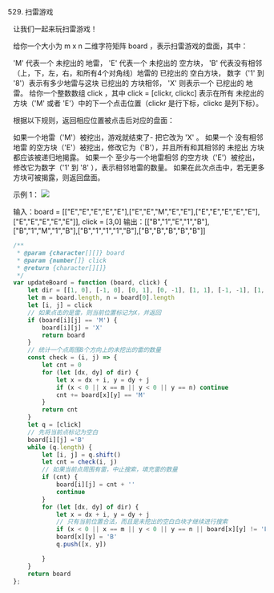 529. 扫雷游戏

让我们一起来玩扫雷游戏！

给你一个大小为 m x n 二维字符矩阵 board ，表示扫雷游戏的盘面，其中：

'M' 代表一个 未挖出的 地雷，
'E' 代表一个 未挖出的 空方块，
'B' 代表没有相邻（上，下，左，右，和所有4个对角线）地雷的 已挖出的 空白方块，
数字（'1' 到 '8'）表示有多少地雷与这块 已挖出的 方块相邻，
'X' 则表示一个 已挖出的 地雷。
给你一个整数数组 click ，其中 click = [clickr, clickc] 表示在所有 未挖出的 方块（'M' 或者 'E'）中的下一个点击位置（clickr 是行下标，clickc 是列下标）。

根据以下规则，返回相应位置被点击后对应的盘面：

如果一个地雷（'M'）被挖出，游戏就结束了- 把它改为 'X' 。
如果一个 没有相邻地雷 的空方块（'E'）被挖出，修改它为（'B'），并且所有和其相邻的 未挖出 方块都应该被递归地揭露。
如果一个 至少与一个地雷相邻 的空方块（'E'）被挖出，修改它为数字（'1' 到 '8' ），表示相邻地雷的数量。
如果在此次点击中，若无更多方块可被揭露，则返回盘面。
 

示例 1：
![](https://assets.leetcode.com/uploads/2018/10/12/minesweeper_example_1.png)

输入：board = [["E","E","E","E","E"],["E","E","M","E","E"],["E","E","E","E","E"],["E","E","E","E","E"]], click = [3,0]
输出：[["B","1","E","1","B"],["B","1","M","1","B"],["B","1","1","1","B"],["B","B","B","B","B"]]
```js
/**
 * @param {character[][]} board
 * @param {number[]} click
 * @return {character[][]}
 */
var updateBoard = function (board, click) {
    let dir = [[1, 0], [-1, 0], [0, 1], [0, -1], [1, 1], [-1, -1], [1, -1], [-1, 1]]
    let m = board.length, n = board[0].length
    let [i, j] = click
    // 如果点击的是雷，则当前位置标记为X，并返回
    if (board[i][j] == 'M') {
        board[i][j] = 'X'
        return board
    }
    // 统计一个点周围8个方向上的未挖出的雷的数量
    const check = (i, j) => {
        let cnt = 0
        for (let [dx, dy] of dir) {
            let x = dx + i, y = dy + j
            if (x < 0 || x == m || y < 0 || y == n) continue
            cnt += board[x][y] == 'M'
        }
        return cnt
    }
    let q = [click]
    // 先将当前点标记为空白
    board[i][j] ='B'
    while (q.length) {
        let [i, j] = q.shift()
        let cnt = check(i, j)
        // 如果当前点周围有雷，中止搜索，填充雷的数量
        if (cnt) {
            board[i][j] = cnt + ''
            continue
        }
        for (let [dx, dy] of dir) {
            let x = dx + i, y = dy + j
            // 只有当前位置合法，而且是未挖出的空白白块才继续进行搜索
            if (x < 0 || x == m || y < 0 || y == n || board[x][y] != 'E') continue
            board[x][y] = 'B'
            q.push([x, y])

        }
    }
    return board
};
```